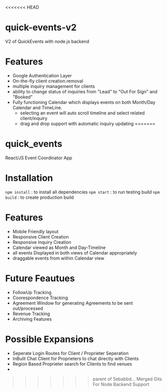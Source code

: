 <<<<<<< HEAD
# quick-events-v2
V2 of QuickEvents with node.js backend

# Features
- Google Authentication Layer
- On-the-fly client creation.removal
- multiple inquiry management for clients
- ability to change status of inquiries from "Lead" to "Out For Sign" and "Booked"
- Fully functioning Calendar which displays events on both Month/Day Calendar and TimeLine.
  - selecting an event will auto scroll timeline and select related client/inquiry
  - drag and drop support with automatic inquiry updating
=======
# quick_events
React/JS Event Coordinator App

# Installation
`npm install`  : to install all dependencies
`npm start`    : to run testing build
`npm build`    : to create production build


# Features
- Mobile Friendly layout
- Responsive Client Creation
- Responsive Inquiry Creation
- Calendar viewed as Month and Day-Timeline
- all events Displayed in both views of Calendar appropriately
- draggable events from within Calendar view

# Future Feautues
- FollowUp Tracking
- Coorespondence Tracking
- Agreement Window for generating Agreements to be sent out/processed
- Revenue Tracking
- Archiving Features


# Possible Expansions
- Seperate Login Routes for Client / Proprieter Seperation
- InBuilt Chat Client for Proprieters to chat directly with Clients
- Region Based Proprieter search for Clients to find venues
- 
>>>>>>> parent of 5ebabbd... Merged Gits For Node Backend Support
